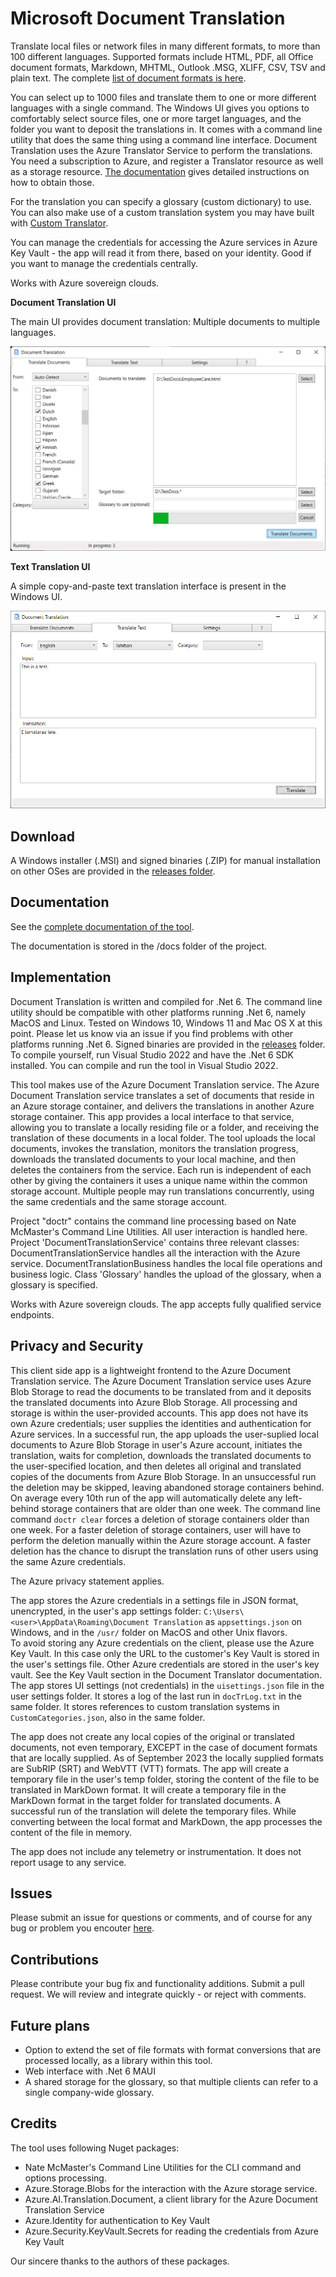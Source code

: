 # Microsoft Document Translation

Translate local files or network files in many different formats, to more than 100 different languages.
Supported formats include HTML, PDF, all Office document formats, Markdown, MHTML, Outlook .MSG, XLIFF, CSV, TSV and plain text. 
The complete [list of document formats is here](https://docs.microsoft.com/azure/cognitive-services/translator/document-translation/overview#supported-document-formats).

You can select up to 1000 files and translate them to one or more different languages with a single command.
The Windows UI gives you options to comfortably select source files, one or more target languages, and the folder you want to deposit the translations in.
It comes with a command line utility that does the same thing using a command line interface. 
Document Translation uses the Azure Translator Service to perform the translations. You need a subscription to Azure, and register
a Translator resource as well as a storage resource. [The documentation](https://microsofttranslator.github.io/DocumentTranslation) gives
detailed instructions on how to obtain those. 

For the translation you can specify a glossary (custom dictionary) to use. You can also make use of a custom translation system
you may have built with [Custom Translator](http://customtranslator.ai).

You can manage the credentials for accessing the Azure services in Azure Key Vault - the app will read it from there,
based on your identity. Good if you want to manage the credentials centrally.

Works with Azure sovereign clouds. 

**Document Translation  UI**

The main UI provides document translation: Multiple documents to multiple languages.

![Main UI](docs/images/Running.png)


**Text Translation UI**

A simple copy-and-paste text translation interface is present in the Windows UI. 

![Text Translate](docs/images/TextTranslate.png)

## Download

A Windows installer (.MSI) and signed binaries (.ZIP) for manual installation on other OSes are provided in
the [releases folder](https://github.com/microsofttranslator/documenttranslation/releases).

## Documentation

See the [complete documentation of the tool](https://microsofttranslator.github.io/DocumentTranslation).

The documentation is stored in the /docs folder of the project. 

## Implementation

Document Translation is written and compiled for .Net 6. The command line utility should be compatible with other platforms
running .Net 6, namely MacOS and Linux. Tested on Windows 10, Windows 11 and Mac OS X at this point. Please let us know via an issue
if you find problems with other platforms running .Net 6. 
Signed binaries are provided in the [releases](https://github.com/microsofttranslator/documenttranslation/releases) folder.
To compile yourself, run Visual Studio 2022 and have the .Net 6 SDK installed.
You can compile and run the tool in Visual Studio 2022.

This tool makes use of the Azure Document Translation service. The Azure Document Translation service translates
a set of documents that reside in an Azure storage container, and delivers the translations in another Azure storage
container. This app provides a local interface to that service, allowing you to translate a locally residing file
or a folder, and receiving the translation of these documents in a local folder.
The tool uploads the local documents, invokes the translation, monitors the translation progress,
downloads the translated documents to your local machine, and then deletes the containers from the service.
Each run is independent of each other by giving the containers it uses a unique name within the common storage account.
Multiple people may run translations concurrently, using the same credentials and the same storage account.

Project "doctr" contains the command line processing based on Nate McMaster's Command Line Utilities. All user interaction
is handled here.
Project 'DocumentTranslationService' contains three relevant classes: DocumentTranslationService handles all the interaction
with the Azure service.
DocumentTranslationBusiness handles the local file operations and business logic.
Class 'Glossary' handles the upload of the glossary, when a glossary is specified.

Works with Azure sovereign clouds. The app accepts fully qualified service endpoints.

## Privacy and Security

This client side app is a lightweight frontend to the Azure Document Translation service. 
The Azure Document Translation service uses Azure Blob Storage to read the documents to be translated from and it 
deposits the translated documents into Azure Blob Storage. All processing and storage is within the user-provided
accounts. This app does not have its own Azure credentials; user supplies the identities and authentication for Azure services.
In a successful run, the app uploads the user-suplied local documents to Azure Blob Storage in user's Azure account,
initiates the translation, waits for completion, downloads the translated documents to the user-specified location,
and then deletes all original and translated copies of the documents from Azure Blob Storage.
In an unsuccessful run the deletion may be skipped, leaving abandoned storage containers behind. On average every 10th run of the app 
will automatically delete any left-behind storage containers that are older than one week. 
The command line command `doctr clear` forces a deletion of storage containers older than one week. For a faster deletion of
storage containers, user will have to perform the deletion manually within the Azure storage account. A faster deletion has the
chance to disrupt the translation runs of other users using the same Azure credentials.
 
The Azure privacy statement applies.

The app stores the Azure credentials in a settings file in JSON format, unencrypted, in the user's app settings folder:
`C:\Users\<user>\AppData\Roaming\Document Translation` as `appsettings.json` on Windows, and in the `/usr/` folder on MacOS
and other Unix flavors.  
To avoid storing any Azure credentials on the client, please use the Azure Key Vault. In this case only the URL to the customer's
Key Vault is stored in the user's settings file. Other Azure credentials are stored in the user's key vault. See the Key Vault section
in the Document Translator documentation.
The app stores UI settings (not credentials) in the `uisettings.json` file in the user settings folder. It stores a log of the last
run in `docTrLog.txt` in the same folder. It stores references to custom translation systems in `CustomCategories.json`,
also in the same folder.

The app does not create any local copies of the original or translated documents, not even temporary,
EXCEPT in the case of document formats that are locally supplied. As of September 2023 the locally supplied formats
are SubRIP (SRT) and WebVTT (VTT) formats. The app will create a temporary file in the user's temp folder, storing
the content of the file to be translated in MarkDown format. It will create a temporary file in the MarkDown format in
the target folder for translated documents. A successful run of the translation will delete the temporary files. 
While converting between the local format and MarkDown, the app processes the content of the file in memory. 

The app does not include any telemetry or instrumentation. It does not report usage to any service. 


## Issues

Please submit an issue for questions or comments, and of course for any bug or problem you encouter
[here](https://github.com/MicrosoftTranslator/DocumentTranslation/issues).

## Contributions
Please contribute your bug fix and functionality additions. Submit a pull request. We will review and integrate
quickly - or reject with comments.

## Future plans

- Option to extend the set of file formats with format conversions that are processed locally, as a library within this tool.
- Web interface with .Net 6 MAUI
- A shared storage for the glossary, so that multiple clients can refer to a
single company-wide glossary. 


## Credits
The tool uses following Nuget packages:
- Nate McMaster's Command Line Utilities for the CLI command and options processing. 
- Azure.Storage.Blobs for the interaction with the Azure storage service. 
- Azure.AI.Translation.Document, a client library for the Azure Document Translation Service
- Azure.Identity for authentication to Key Vault
- Azure.Security.KeyVault.Secrets for reading the credentials from Azure Key Vault

Our sincere thanks to the authors of these packages.
